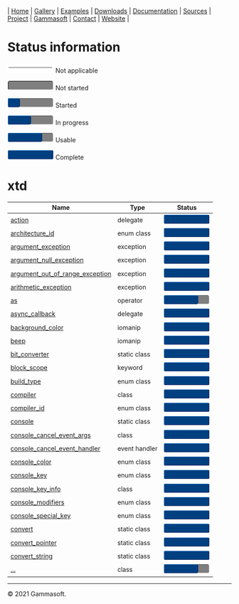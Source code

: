 | [Home](home.md) | [Gallery](gallery.md) | [Examples](examples.md) | [Downloads](downloads.md) | [Documentation](documentation.md) | [Sources](https://github.com/gammasoft71/xtd) | [Project](https://sourceforge.net/projects/xtdpro/) | [Gammasoft](gammasoft.md)  | [Contact](contact.md) | [Website](https://gammasoft71.wixsite.com/xtdpro) |

# Status information

![progressina](pictures/progress_ina.png) Not applicable

![progress0](pictures/progress0.png) Not started

![progress25](pictures/progress25.png) Started

![progress50](pictures/progress50.png) In progress

![progress75](pictures/progress75.png) Usable

![progress100](pictures/progress100.png) Complete

# xtd

| Name                                                                                             | Type         | Status                                   |
|--------------------------------------------------------------------------------------------------|--------------|------------------------------------------|
| [action](../src/xtd.core/include/xtd/action.h)                                                   | delegate     | ![progress100](pictures/progress100.png) |
| [architecture_id](../src/xtd.core/include/xtd/architecture_id.h)                                 | enum class   | ![progress100](pictures/progress100.png) |
| [argument_exception](../src/xtd.core/include/xtd/argument_exception.h)                           | exception    | ![progress100](pictures/progress100.png) |
| [argument_null_exception](../src/xtd.core/include/xtd/argument_null_exception.h)                 | exception    | ![progress100](pictures/progress100.png) |
| [argument_out_of_range_exception](../src/xtd.core/include/xtd/argument_out_of_range_exception.h) | exception    | ![progress100](pictures/progress100.png) |
| [arithmetic_exception](../src/xtd.core/include/xtd/arithmetic_exception.h)                       | exception    | ![progress100](pictures/progress100.png) |
| [as](../src/xtd.core/include/xtd/as.h)                                                           | operator     | ![progress75](pictures/progress75.png)  |
| [async_callback](../src/xtd.core/include/xtd/async_callback.h)                                   | delegate     | ![progress100](pictures/progress100.png) |
| [background_color](../src/xtd.core/include/xtd/background_color.h)                               | iomanip      | ![progress100](pictures/progress100.png) |
| [beep](../src/xtd.core/include/xtd/beep.h)                                                       | iomanip      | ![progress100](pictures/progress100.png) |
| [bit_converter](../src/xtd.core/include/xtd/bit_converter.h)                                     | static class | ![progress100](pictures/progress100.png) |
| [block_scope](../src/xtd.core/include/xtd/block_scope.h)                                         | keyword      | ![progress100](pictures/progress100.png) |
| [build_type](../src/xtd.core/include/xtd/build_type.h)                                           | enum class   | ![progress100](pictures/progress100.png) |
| [compiler](../src/xtd.core/include/xtd/compiler.h)                                               | class        | ![progress100](pictures/progress100.png) |
| [compiler_id](../src/xtd.core/include/xtd/compiler_id.h)                                         | enum class   | ![progress100](pictures/progress100.png) |
| [console](../src/xtd.core/include/xtd/console.h)                                                 | static class | ![progress100](pictures/progress100.png) |
| [console_cancel_event_args](../src/xtd.core/include/xtd/console_cancel_event_args.h)             | class        | ![progress100](pictures/progress100.png) |
| [console_cancel_event_handler](../src/xtd.core/include/xtd/console_cancel_event_handler.h)      | event handler | ![progress100](pictures/progress100.png) |
| [console_color](../src/xtd.core/include/xtd/console_color.h)                                    | enum class    | ![progress100](pictures/progress100.png) |
| [console_key](../src/xtd.core/include/xtd/console_key.h)                                        | enum class    | ![progress100](pictures/progress100.png) |
| [console_key_info](../src/xtd.core/include/xtd/console_key_info.h)                              | class         | ![progress100](pictures/progress100.png) |
| [console_modifiers](../src/xtd.core/include/xtd/console_modifiers.h)                            | enum class    | ![progress100](pictures/progress100.png) |
| [console_special_key](../src/xtd.core/include/xtd/console_special_key.h)                        | enum class    | ![progress100](pictures/progress100.png) |
| [convert](../src/xtd.core/include/xtd/convert.h)                                                | static class  | ![progress100](pictures/progress100.png) |
| [convert_pointer](../src/xtd.core/include/xtd/convert_pointer.h)                                | static class  | ![progress100](pictures/progress100.png) |
| [convert_string](../src/xtd.core/include/xtd/convert_string.h)                                  | static class  | ![progress100](pictures/progress100.png) |
| [...](../src/xtd.core/include/xtd)                                                              | class         | ![progress75](pictures/progress75.png)  |

______________________________________________________________________________________________

© 2021 Gammasoft.

